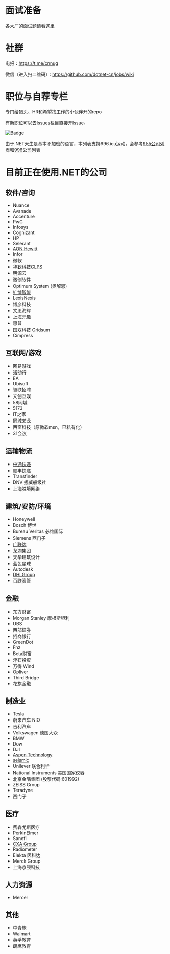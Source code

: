 # 面试准备

各大厂的面试题请看[这里](https://github.com/dotnet-cn/jobs/blob/master/interview_questions.md)

# 社群
电报：https://t.me/cnnug

微信（进入扫二维码）：https://github.com/dotnet-cn/jobs/wiki

# 职位与自荐专栏
专门给猎头、HR和希望找工作的小伙伴开的repo

有新职位可以去Issues栏目直接开Issue。

[![Badge](https://img.shields.io/badge/link-996.icu-red.svg)](https://996.icu/#/en_US)

由于.NET天生是基本不加班的语言，本列表支持996.icu运动，会参考[955公司列表](https://github.com/formulahendry/955.WLB)和[996公司列表](https://github.com/996icu/996.ICU)

# 目前正在使用.NET的公司 
## 软件/咨询
- Nuance
- Avanade
- Accenture
- PwC
- Infosys
- Cognizant
- HP
- Selerant
- [AON Hewitt](http://www.aon.com)
- Infor
- 微软
- [华钦科技CLPS](http://www.clps.com.cn/)
- 明源云
- 微创软件
- Optimum System (奥解思)
- [扩博智能](https://www.clobotics.com/)
- LexisNexis
- 博彦科技
- 文思海辉
- [上海元趣](http://www.yuanqutech.com/)
- 惠普
- 国双科技 Gridsum
- Cimpress

## 互联网/游戏
- 网易游戏
- 活动行
- EA
- Ubisoft
- 智联招聘
- 文创互娱
- 58同城
- 5173
- IT之家
- 同城艺龙
- 西窗科技（原微软msn，已私有化）
- 31会议

## 运输物流
- [中通快递](http://www.zto.com)
- 顺丰快递
- Transfinder
- DNV 挪威船级社
- 上海胜境网络

## 建筑/安防/环境
- Honeywell
- Bosch 博世
- Bureau Veritas 必维国际
- Siemens 西门子
- [广联达](https://www.glodon.com/)
- 龙湖集团
- 天华建筑设计
- 蓝色星球
- Autodesk
- [DHI Group](https://www.dhigroup.com)
- 百联资管

## 金融
- 东方财富
- Morgan Stanley 摩根斯坦利
- UBS
- 西部证券 
- 招商银行
- GreenDot
- Fnz
- Beta财富
- 浮石投资
- 万得 Wind
- Opliver
- Third Bridge
- 花旗金融

## 制造业 
- Tesla 
- 蔚来汽车 NIO
- 吉利汽车
- Volkswagen 德国大众
- BMW
- Dow
- DJI
- [Aspen Technology](https://www.aspentech.com/)
- [seismic](https://seismic.com/)
- Unilever 联合利华
- National Instruments 美国国家仪器
- 北京金隅集团 (股票代码:601992)
- ZEISS Group
- Teradyne
- 西门子

## 医疗
- 费森尤斯医疗
- PerkinElmer
- Sanofi
- [CXA Group](https://www.linkedin.com/company/cxagroup) 
- Radiometer
- Elekta 医科达
- Merck Group
- 上海京颐科技

## 人力资源
- Mercer

## 其他
- 中青旅
- Walmart
- 英孚教育
- 朗鹰教育
